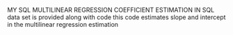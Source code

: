 MY SQL 
MULTILINEAR REGRESSION COEFFICIENT ESTIMATION IN SQL
data set is provided along with code 
this code estimates slope and intercept in the multilinear regression estimation
